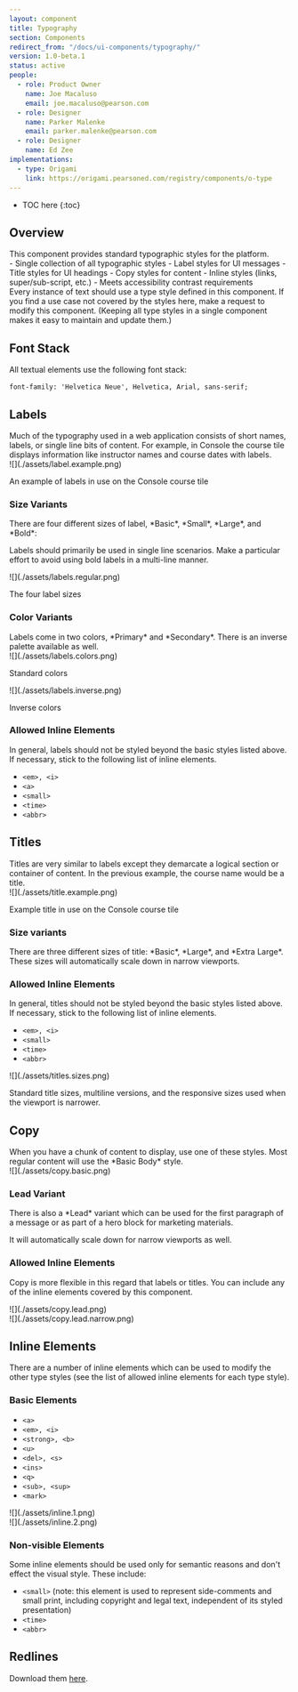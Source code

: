 ```yaml
---
layout: component
title: Typography
section: Components
redirect_from: "/docs/ui-components/typography/"
version: 1.0-beta.1
status: active
people:
  - role: Product Owner
    name: Joe Macaluso
    email: joe.macaluso@pearson.com
  - role: Designer
    name: Parker Malenke
    email: parker.malenke@pearson.com
  - role: Designer
    name: Ed Zee
implementations:
  - type: Origami
    link: https://origami.pearsoned.com/registry/components/o-type
---
```


* TOC here
{:toc}


## Overview
<div markdown="1" class="tagline">
This component provides standard typographic styles for the platform.
</div>

<div markdown="1" class="feature_list">
- Single collection of all typographic styles
- Label styles for UI messages
- Title styles for UI headings
- Copy styles for content
- Inline styles (links, super/sub-script, etc.)
- Meets accessibility contrast requirements
</div>

<div markdown="1" class="usage">
Every instance of text should use a type style defined in this component. If you find a use case not covered by the styles here, make a request to modify this component. (Keeping all type styles in a single component makes it easy to maintain and update them.)
</div>

## Font Stack
All textual elements use the following font stack:

```
font-family: 'Helvetica Neue', Helvetica, Arial, sans-serif;
```

## Labels
<div class="section_text" markdown="1">
Much of the typography used in a web application consists of short names, labels, or single line bits of content. For example, in Console the course tile displays information like instructor names and course dates with labels.
</div>

<div class="images">
<div class="wide_image" markdown="1">
![](./assets/label.example.png)

An example of labels in use on the Console course tile
</div>
</div>

### Size Variants
<div class="section_text" markdown="1">
There are four different sizes of label, *Basic*, *Small*, *Large*, and *Bold*:

Labels should primarily be used in single line scenarios. Make a particular effort to avoid using bold labels in a multi-line manner.
</div>

<div class="images">
<div class="narrow_image" markdown="1">
![](./assets/labels.regular.png)

The four label sizes
</div>
</div>

### Color Variants
<div class="section_text" markdown="1">
Labels come in two colors, *Primary* and *Secondary*. There is an inverse palette available as well.
</div>

<div class="images">
<div class="narrow_image" markdown="1">
![](./assets/labels.colors.png)

Standard colors
</div>

<div class="narrow_image" markdown="1">
![](./assets/labels.inverse.png)

Inverse colors
</div>
</div>

### Allowed Inline Elements
<div class="section_text" markdown="1">
In general, labels should not be styled beyond the basic styles listed above. If necessary, stick to the following list of inline elements.

* `<em>, <i>`
* `<a>`
* `<small>`
* `<time>`
* `<abbr>`
</div>


## Titles
<div class="section_text" markdown="1">
Titles are very similar to labels except they demarcate a logical section or container of content. In the previous example, the course name would be a title.
</div>

<div class="images">
<div class="wide_image" markdown="1">
![](./assets/title.example.png)

Example title in use on the Console course tile
</div>
</div>

### Size variants
<div class="section_text" markdown="1">
There are three different sizes of title: *Basic*, *Large*, and *Extra Large*. These sizes will automatically scale down in narrow viewports.

### Allowed Inline Elements
In general, titles should not be styled beyond the basic styles listed above. If necessary, stick to the following list of inline elements.

* `<em>, <i>`
* `<small>`
* `<time>`
* `<abbr>`
</div>

<div class="images">
<div class="wide_image" markdown="1">
![](./assets/titles.sizes.png)

Standard title sizes, multiline versions, and the responsive sizes used when the viewport is narrower.
</div>
</div>


## Copy
<div class="section_text" markdown="1">
When you have a chunk of content to display, use one of these styles. Most regular content will use the *Basic Body* style.
</div>

<div class="images">
<div class="narrow_image" markdown="1">
![](./assets/copy.basic.png)
</div>
</div>

### Lead Variant
<div class="section_text" markdown="1">
There is also a *Lead* variant which can be used for the first paragraph of a message or as part of a hero block for marketing materials.

It will automatically scale down for narrow viewports as well.

### Allowed Inline Elements
Copy is more flexible in this regard that labels or titles. You can include any of the inline elements covered by this component.
</div>

<div class="images">
<div class="wide_image" markdown="1">
![](./assets/copy.lead.png)
</div>

<div class="narrow_image" markdown="1">
![](./assets/copy.lead.narrow.png)
</div>
</div>


## Inline Elements
<div class="section_text" markdown="1">
There are a number of inline elements which can be used to modify the other type styles (see the list of allowed inline elements for each type style).

### Basic Elements

* `<a>`
* `<em>, <i>`
* `<strong>, <b>`
* `<u>`
* `<del>, <s>`
* `<ins>`
* `<q>`
* `<sub>, <sup>`
* `<mark>`
</div>

<div class="images">
<div class="narrow_image" markdown="1">
![](./assets/inline.1.png)
</div>

<div class="narrow_image" markdown="1">
![](./assets/inline.2.png)
</div>
</div>

### Non-visible Elements
<div class="section_text" markdown="1">
Some inline elements should be used only for semantic reasons and don't effect the visual style. These include:

* `<small>` (note: this element is used to represent side-comments and small print, including copyright and legal text, independent of its styled presentation)
* `<time>`
* `<abbr>`
</div>


## Redlines
Download them [here](./assets/redlines.zip).
